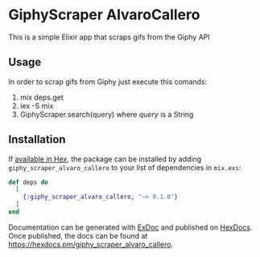 # GiphyScraper AlvaroCallero

This is a simple Elixir app that scraps gifs from the Giphy API

## Usage
In order to scrap gifs from Giphy just execute this comands:
1. mix deps.get
2. iex -S mix
3. GiphyScraper.search(query) where _query_ is a String

## Installation

If [available in Hex](https://hex.pm/docs/publish), the package can be installed
by adding `giphy_scraper_alvaro_callero` to your list of dependencies in `mix.exs`:

```elixir
def deps do
  [
    {:giphy_scraper_alvaro_callero, "~> 0.1.0"}
  ]
end
```

Documentation can be generated with [ExDoc](https://github.com/elixir-lang/ex_doc)
and published on [HexDocs](https://hexdocs.pm). Once published, the docs can
be found at <https://hexdocs.pm/giphy_scraper_alvaro_callero>.

